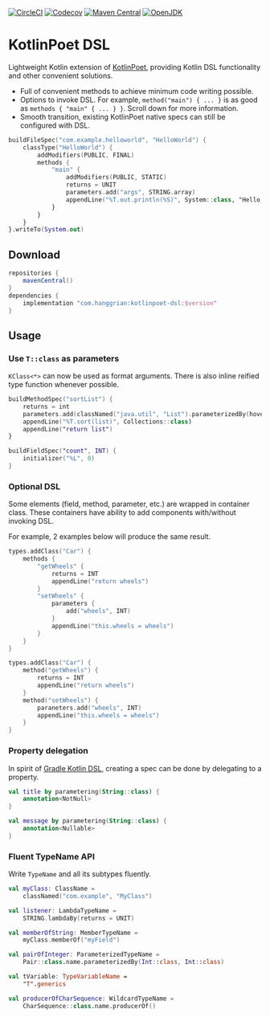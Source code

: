 [![CircleCI](https://img.shields.io/circleci/build/gh/hanggrian/kotlinpoet-dsl)](https://app.circleci.com/pipelines/github/hanggrian/kotlinpoet-dsl/)
[![Codecov](https://img.shields.io/codecov/c/gh/hanggrian/kotlinpoet-dsl)](https://app.codecov.io/gh/hanggrian/kotlinpoet-dsl/)
[![Maven Central](https://img.shields.io/maven-central/v/com.hanggrian/kotlinpoet-dsl)](https://repo1.maven.org/maven2/com/hanggrian/kotlinpoet-dsl/)
[![OpenJDK](https://img.shields.io/badge/jdk-11%2B-informational)](https://openjdk.org/projects/jdk/11/)

# KotlinPoet DSL

Lightweight Kotlin extension of [KotlinPoet](https://github.com/square/kotlinpoet/),
providing Kotlin DSL functionality and other convenient solutions.

- Full of convenient methods to achieve minimum code writing possible.
- Options to invoke DSL. For example, `method("main") { ... }` is as good
  as `methods { "main" { ... } }`. Scroll down for more information.
- Smooth transition, existing KotlinPoet native specs can still be configured
  with DSL.

```kt
buildFileSpec("com.example.helloworld", "HelloWorld") {
    classType("HelloWorld") {
        addModifiers(PUBLIC, FINAL)
        methods {
            "main" {
                addModifiers(PUBLIC, STATIC)
                returns = UNIT
                parameters.add("args", STRING.array)
                appendLine("%T.out.println(%S)", System::class, "Hello, KotlinPoet!")
            }
        }
    }
}.writeTo(System.out)
```

## Download

```gradle
repositories {
    mavenCentral()
}
dependencies {
    implementation "com.hanggrian:kotlinpoet-dsl:$version"
}
```

## Usage

### Use `T::class` as parameters

`KClass<*>` can now be used as format arguments. There is also inline reified
type function whenever possible.

```kt
buildMethodSpec("sortList") {
    returns = int
    parameters.add(classNamed("java.util", "List").parameterizedBy(hoverboard), "list")
    appendLine("%T.sort(list)", Collections::class)
    appendLine("return list")
}

buildFieldSpec("count", INT) {
    initializer("%L", 0)
}
```

### Optional DSL

Some elements (field, method, parameter, etc.) are wrapped in container class.
These containers have ability to add components with/without invoking DSL.

For example, 2 examples below will produce the same result.

```kt
types.addClass("Car") {
    methods {
        "getWheels" {
            returns = INT
            appendLine("return wheels")
        }
        "setWheels" {
            parameters {
                add("wheels", INT)
            }
            appendLine("this.wheels = wheels")
        }
    }
}

types.addClass("Car") {
    method("getWheels") {
        returns = INT
        appendLine("return wheels")
    }
    method("setWheels") {
        paraneters.add("wheels", INT)
        appendLine("this.wheels = wheels")
    }
}
```

### Property delegation

In spirit of [Gradle Kotlin DSL](https://docs.gradle.org/current/userguide/kotlin_dsl.html#using_kotlin_delegated_properties),
creating a spec can be done by delegating to a property.

```kt
val title by parametering(String::class) {
    annotation<NotNull>
}

val message by parametering(String::class) {
    annotation<Nullable>
}
```

### Fluent TypeName API

Write `TypeName` and all its subtypes fluently.

```kt
val myClass: ClassName =
    classNamed("com.example", "MyClass")

val listener: LambdaTypeName =
    STRING.lambdaBy(returns = UNIT)

val memberOfString: MemberTypeName =
    myClass.memberOf("myField")

val pairOfInteger: ParameterizedTypeName =
    Pair::class.name.parameterizedBy(Int::class, Int::class)

val tVariable: TypeVariableName =
    "T".generics

val producerOfCharSequence: WildcardTypeName =
    CharSequence::class.name.producerOf()
```
